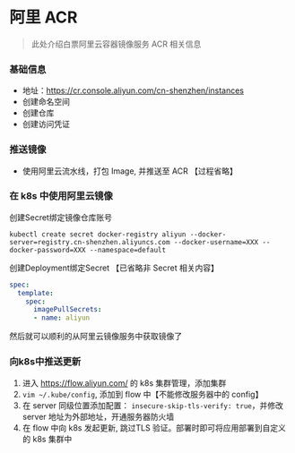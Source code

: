 # 阿里 ACR

> 此处介绍白票阿里云容器镜像服务  ACR 相关信息

### 基础信息
- 地址：https://cr.console.aliyun.com/cn-shenzhen/instances
- 创建命名空间
- 创建仓库
- 创建访问凭证

### 推送镜像
- 使用阿里云流水线，打包 Image, 并推送至 ACR 【过程省略】


### 在 k8s 中使用阿里云镜像
创建Secret绑定镜像仓库账号
```shell
kubectl create secret docker-registry aliyun --docker-server=registry.cn-shenzhen.aliyuncs.com --docker-username=XXX --docker-password=XXX --namespace=default
```
创建Deployment绑定Secret 【已省略非 Secret 相关内容】
```yaml
spec:
  template:
    spec:
      imagePullSecrets:
      - name: aliyun
```
然后就可以顺利的从阿里云镜像服务中获取镜像了


### 向k8s中推送更新
1. 进入 https://flow.aliyun.com/ 的 k8s 集群管理，添加集群
2. `vim ~/.kube/config`, 添加到 flow 中【不能修改服务器中的 config】
3. 在 server 同级位置添加配置： `insecure-skip-tls-verify: true`，并修改 server 地址为外部地址，开通服务器防火墙
3. 在 flow 中向 k8s 发起更新, 跳过TLS 验证。部署时即可将应用部署到自定义的 k8s 集群中